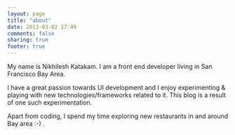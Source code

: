 ```yaml
---
layout: page
title: "about"
date: 2013-03-02 17:49
comments: false
sharing: true
footer: true
---
```


My name is Nikhilesh Katakam. I am a front end developer living in San Francisco Bay Area.

I have a great passion towards UI development and I enjoy experimenting & playing with new technologies/frameworks related to it. This blog is a result of one such experimentation.

Apart from coding, I spend my time exploring new restaurants in and around Bay area :-) .
